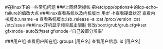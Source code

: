 #在linux下的一些常见问题
###上网经常掉线
    把/etc/ppp/options中的lcp-echo-failure的值改大点
###linux查看系统以及内核版本
    用df -h查看硬盘状况
    查看内核版本:uname -a
    查看系统版本:lsb_release -a
                :cat /proc/version
                :cat /etc/issue
###linux开机显示频率超出限制
   修改/boot/grub/grub.cfg中set gfxmode=auto改为set gfxmode=‘自己设置分辨率’ 

###用户组
    查看用户所在组:    groups [用户名]
      查看用户信息:        id [用户名]
    
